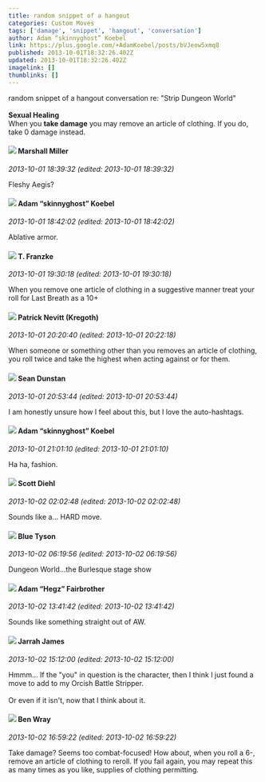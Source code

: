```yaml
---
title: random snippet of a hangout
categories: Custom Moves
tags: ['damage', 'snippet', 'hangout', 'conversation']
author: Adam “skinnyghost” Koebel
link: https://plus.google.com/+AdamKoebel/posts/bVJeow5xmq8
published: 2013-10-01T18:32:26.402Z
updated: 2013-10-01T18:32:26.402Z
imagelink: []
thumblinks: []
---
```


random snippet of a hangout conversation re: &quot;Strip Dungeon World&quot;<br /><br /><b>Sexual Healing</b><br />When you <b>take damage</b> you may remove an article of clothing. If you do, take 0 damage instead.
<div id='comment z12rwnrj3licexaai04ccf4j0tinztew2e4'>
  <h4><img src='{{site.baseurl}}//images/avatars/113927217394445366066_photo.jpg'> Marshall Miller</h4>
      <p><cite>2013-10-01 18:39:32 (edited: 2013-10-01 18:39:32)</cite></p>
        <p>Fleshy Aegis?</p>
</div>
        

<div id='comment z12rwnrj3licexaai04ccf4j0tinztew2e4'>
  <h4><img src='{{site.baseurl}}//images/avatars/112484087750169360510_photo.jpg'> Adam “skinnyghost” Koebel</h4>
      <p><cite>2013-10-01 18:42:02 (edited: 2013-10-01 18:42:02)</cite></p>
        <p>Ablative armor.</p>
</div>
        

<div id='comment z12rwnrj3licexaai04ccf4j0tinztew2e4'>
  <h4><img src='{{site.baseurl}}//images/avatars/110330901807759406775_photo.jpg'> T. Franzke</h4>
      <p><cite>2013-10-01 19:30:18 (edited: 2013-10-01 19:30:18)</cite></p>
        <p>When you remove one article of clothing in a suggestive manner treat your roll for Last Breath as a 10+ </p>
</div>
        

<div id='comment z12rwnrj3licexaai04ccf4j0tinztew2e4'>
  <h4><img src='{{site.baseurl}}//images/avatars/113537943670425572217_photo.jpg'> Patrick Nevitt (Kregoth)</h4>
      <p><cite>2013-10-01 20:20:40 (edited: 2013-10-01 20:22:18)</cite></p>
        <p>When someone or something other than you removes an article of clothing, you roll twice and take the highest when acting against or for them.</p>
</div>
        

<div id='comment z12rwnrj3licexaai04ccf4j0tinztew2e4'>
  <h4><img src='{{site.baseurl}}//images/avatars/109563461718222144273_photo.jpg'> Sean Dunstan</h4>
      <p><cite>2013-10-01 20:53:44 (edited: 2013-10-01 20:53:44)</cite></p>
        <p>I am honestly unsure how I feel about this, but I love the auto-hashtags.</p>
</div>
        

<div id='comment z12rwnrj3licexaai04ccf4j0tinztew2e4'>
  <h4><img src='{{site.baseurl}}//images/avatars/112484087750169360510_photo.jpg'> Adam “skinnyghost” Koebel</h4>
      <p><cite>2013-10-01 21:01:10 (edited: 2013-10-01 21:01:10)</cite></p>
        <p>Ha ha, fashion.</p>
</div>
        

<div id='comment z12rwnrj3licexaai04ccf4j0tinztew2e4'>
  <h4><img src='{{site.baseurl}}//images/avatars/112453495838308123555_photo.jpg'> Scott Diehl</h4>
      <p><cite>2013-10-02 02:02:48 (edited: 2013-10-02 02:02:48)</cite></p>
        <p>Sounds like a... HARD move.</p>
</div>
        

<div id='comment z12rwnrj3licexaai04ccf4j0tinztew2e4'>
  <h4><img src='{{site.baseurl}}//images/avatars/113465628858922236741_photo.jpg'> Blue Tyson</h4>
      <p><cite>2013-10-02 06:19:56 (edited: 2013-10-02 06:19:56)</cite></p>
        <p>Dungeon World...the Burlesque stage show</p>
</div>
        

<div id='comment z12rwnrj3licexaai04ccf4j0tinztew2e4'>
  <h4><img src='{{site.baseurl}}//images/avatars/100870561605092848478_photo.jpg'> Adam “Hegz” Fairbrother</h4>
      <p><cite>2013-10-02 13:41:42 (edited: 2013-10-02 13:41:42)</cite></p>
        <p>Sounds like something straight out of AW.</p>
</div>
        

<div id='comment z12rwnrj3licexaai04ccf4j0tinztew2e4'>
  <h4><img src='{{site.baseurl}}//images/avatars/108001625414701725812_photo.jpg'> Jarrah James</h4>
      <p><cite>2013-10-02 15:12:00 (edited: 2013-10-02 15:12:00)</cite></p>
        <p>Hmmm... If the &quot;you&quot; in question is the character, then I think I just found a move to add to my Orcish Battle Stripper. <br /><br />Or even if it isn&#39;t, now that I think about it. </p>
</div>
        

<div id='comment z12rwnrj3licexaai04ccf4j0tinztew2e4'>
  <h4><img src='{{site.baseurl}}//images/avatars/117478240607286855024_photo.jpg'> Ben Wray</h4>
      <p><cite>2013-10-02 16:59:22 (edited: 2013-10-02 16:59:22)</cite></p>
        <p>Take damage? Seems too combat-focused! How about, when you roll a 6-, remove an article of clothing to reroll. If you fail again, you may repeat this as many times as you like, supplies of clothing permitting.</p>
</div>
        